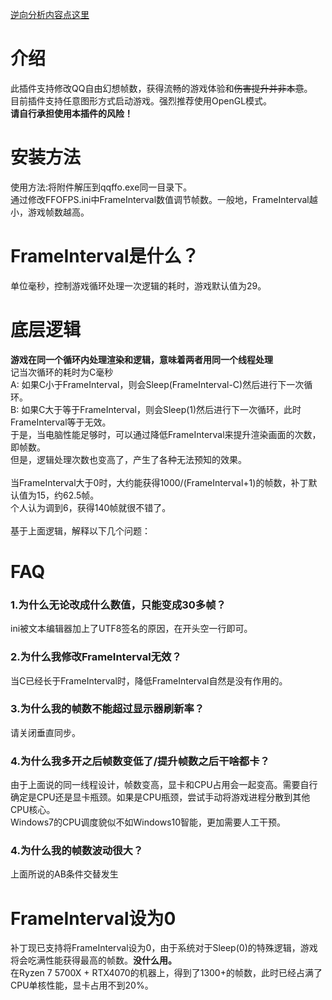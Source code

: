 ﻿<a href="REVERSE.md">逆向分析内容点这里</a>

# 介绍

此插件支持修改QQ自由幻想帧数，获得流畅的游戏体验和~~伤害提升并非本意~~。</br>
目前插件支持任意图形方式启动游戏。强烈推荐使用OpenGL模式。</br>
**请自行承担使用本插件的风险！**</br>

# 安装方法
使用方法:将附件解压到qqffo.exe同一目录下。</br>
通过修改FFOFPS.ini中FrameInterval数值调节帧数。一般地，FrameInterval越小，游戏帧数越高。</br>

# FrameInterval是什么？
单位毫秒，控制游戏循环处理一次逻辑的耗时，游戏默认值为29。</br>

# 底层逻辑
**游戏在同一个循环内处理渲染和逻辑，意味着两者用同一个线程处理**</br>
记当次循环的耗时为C毫秒</br>
A: 如果C小于FrameInterval，则会Sleep(FrameInterval-C)然后进行下一次循环。</br>
B: 如果C大于等于FrameInterval，则会Sleep(1)然后进行下一次循环，此时FrameInterval等于无效。</br>
于是，当电脑性能足够时，可以通过降低FrameInterval来提升渲染画面的次数，即帧数。</br>
但是，逻辑处理次数也变高了，产生了各种无法预知的效果。</br></br>
当FrameInterval大于0时，大约能获得1000/(FrameInterval+1)的帧数，补丁默认值为15，约62.5帧。</br>
个人认为调到6，获得140帧就很不错了。</br></br>
基于上面逻辑，解释以下几个问题：</br>

# FAQ
### 1.为什么无论改成什么数值，只能变成30多帧？
ini被文本编辑器加上了UTF8签名的原因，在开头空一行即可。

### 2.为什么我修改FrameInterval无效？
当C已经长于FrameInterval时，降低FrameInterval自然是没有作用的。

### 3.为什么我的帧数不能超过显示器刷新率？
请关闭垂直同步。

### 4.为什么我多开之后帧数变低了/提升帧数之后干啥都卡？
由于上面说的同一线程设计，帧数变高，显卡和CPU占用会一起变高。需要自行确定是CPU还是显卡瓶颈。如果是CPU瓶颈，尝试手动将游戏进程分散到其他CPU核心。</br>
Windows7的CPU调度貌似不如Windows10智能，更加需要人工干预。

### 4.为什么我的帧数波动很大？
上面所说的AB条件交替发生

# FrameInterval设为0
补丁现已支持将FrameInterval设为0，由于系统对于Sleep(0)的特殊逻辑，游戏将会吃满性能获得最高的帧数。**没什么用。**</br>
在Ryzen 7 5700X + RTX4070的机器上，得到了1300+的帧数，此时已经占满了CPU单核性能，显卡占用不到20%。
